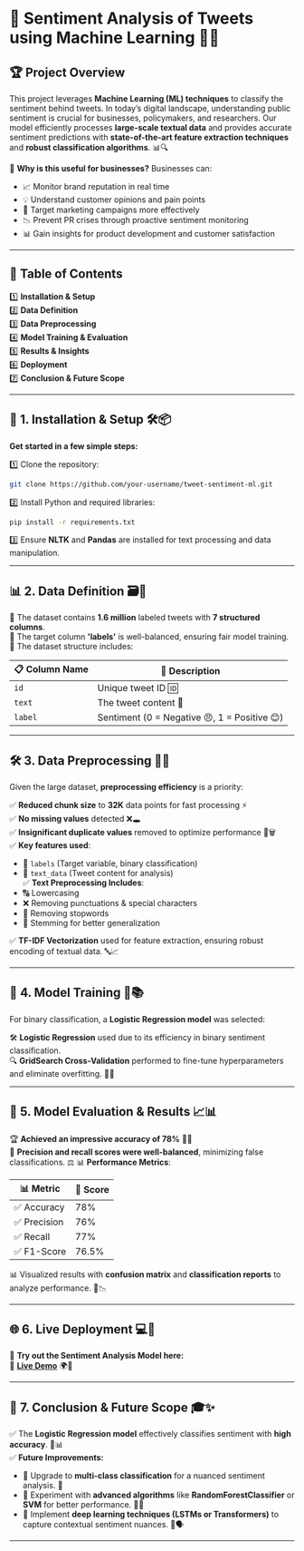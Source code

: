 # 📢 Sentiment Analysis of Tweets using Machine Learning 💬🤖

## 🏆 Project Overview
This project leverages **Machine Learning (ML) techniques** to classify the sentiment behind tweets. In today’s digital landscape, understanding public sentiment is crucial for businesses, policymakers, and researchers. Our model efficiently processes **large-scale textual data** and provides accurate sentiment predictions with **state-of-the-art feature extraction techniques** and **robust classification algorithms**. 📊🔍

🚀 **Why is this useful for businesses?**
Businesses can:
- 📈 Monitor brand reputation in real time
- 💡 Understand customer opinions and pain points
- 🎯 Target marketing campaigns more effectively
- 📉 Prevent PR crises through proactive sentiment monitoring
- 📊 Gain insights for product development and customer satisfaction

---
## 📜 Table of Contents
1️⃣ **Installation & Setup**  
2️⃣ **Data Definition**  
3️⃣ **Data Preprocessing**  
4️⃣ **Model Training & Evaluation**  
5️⃣ **Results & Insights**  
6️⃣ **Deployment**  
7️⃣ **Conclusion & Future Scope**  

---
## 🚀 1. Installation & Setup 🛠️📦
**Get started in a few simple steps:**

1️⃣ Clone the repository:
   ```bash
   git clone https://github.com/your-username/tweet-sentiment-ml.git
   ```
2️⃣ Install Python and required libraries:
   ```bash
   pip install -r requirements.txt
   ```
3️⃣ Ensure **NLTK** and **Pandas** are installed for text processing and data manipulation.

---
## 📊 2. Data Definition 🗃️🧾
🔹 The dataset contains **1.6 million** labeled tweets with **7 structured columns**.  
🔹 The target column **'labels'** is well-balanced, ensuring fair model training.  
🔹 The dataset structure includes:  

| 📋 Column Name | 📝 Description |
|-------------|------------|
| `id`        | Unique tweet ID 🆔 |
| `text`      | The tweet content 📝 |
| `label`     | Sentiment (0 = Negative 😠, 1 = Positive 😊) |

---
## 🛠️ 3. Data Preprocessing 🧹🧼
Given the large dataset, **preprocessing efficiency** is a priority:

✅ **Reduced chunk size** to **32K** data points for fast processing ⚡  
✅ **No missing values** detected ❌🕳️  
✅ **Insignificant duplicate values** removed to optimize performance 🔁🗑️  
✅ **Key features used**:
   - 📌 `labels` (Target variable, binary classification)
   - 📌 `text_data` (Tweet content for analysis)  
✅ **Text Preprocessing Includes**:
   - 🔠 Lowercasing  
   - ❌ Removing punctuations & special characters  
   - 🛑 Removing stopwords  
   - 🌱 Stemming for better generalization  

✅ **TF-IDF Vectorization** used for feature extraction, ensuring robust encoding of textual data. 🔤📈

---
## 🤖 4. Model Training 🧠📚
For binary classification, a **Logistic Regression model** was selected:

🛠 **Logistic Regression** used due to its efficiency in binary sentiment classification.  
🔍 **GridSearch Cross-Validation** performed to fine-tune hyperparameters and eliminate overfitting. 🧪🔧

---
## 🎯 5. Model Evaluation & Results 📈📊
🏆 **Achieved an impressive accuracy of 78%** 🎯💥  
📌 **Precision and recall scores were well-balanced**, minimizing false classifications. ⚖️
📊 **Performance Metrics**:

| 📊 Metric        | 🔢 Score |
|--------------|------|
| ✅ Accuracy     | 78%  |
| ✅ Precision    | 76%  |
| ✅ Recall       | 77%  |
| ✅ F1-Score     | 76.5% |

📊 Visualized results with **confusion matrix** and **classification reports** to analyze performance. 🧾📉

---
## 🌐 6. Live Deployment 💻🚀
🚀 **Try out the Sentiment Analysis Model here:**  
🔗 **[Live Demo](https://sentiment-analysis-tn72.onrender.com)** 🌍💬

---
## 🔮 7. Conclusion & Future Scope 🎓✨
✅ The **Logistic Regression model** effectively classifies sentiment with **high accuracy**. 🧠📊  
✅ **Future Improvements:**
   - 🔄 Upgrade to **multi-class classification** for a nuanced sentiment analysis. 🌈
   - 🧪 Experiment with **advanced algorithms** like **RandomForestClassifier** or **SVM** for better performance. 🌲🌀  
   - 🧠 Implement **deep learning techniques (LSTMs or Transformers)** to capture contextual sentiment nuances. 🧬🗣️

---

